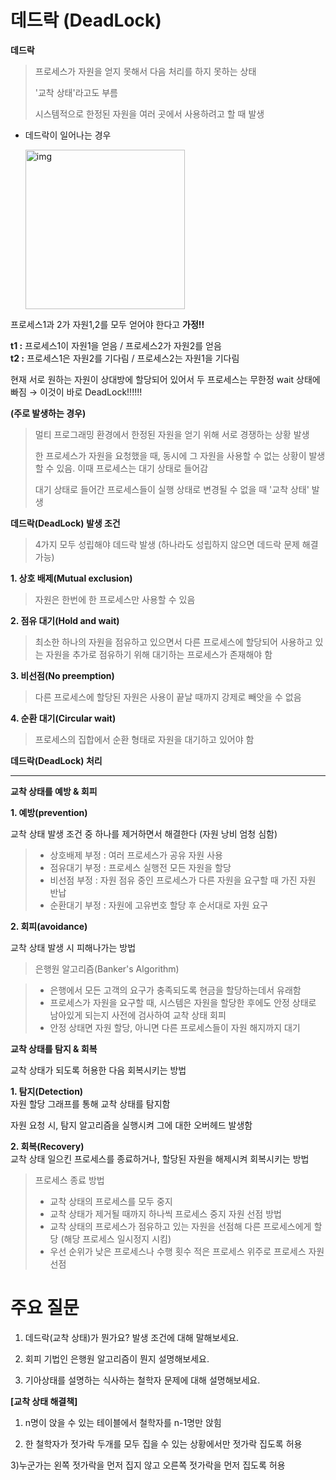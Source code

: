 # 데드락 (DeadLock)

**데드락**
> 프로세스가 자원을 얻지 못해서 다음 처리를 하지 못하는 상태
> 
> '교착 상태'라고도 부름
> 
> 시스템적으로 한정된 자원을 여러 곳에서 사용하려고 할 때 발생


  + 데드락이 일어나는 경우
    
    <img width="255" alt="img" src="https://user-images.githubusercontent.com/95405810/157161064-b433c248-1707-4910-8d34-c4ddb63767e0.PNG">


  프로세스1과 2가 자원1,2를 모두 얻어야 한다고 **가정!!**

  **t1 :** 프로세스1이 자원1을 얻음 / 프로세스2가 자원2를 얻음   
  **t2 :** 프로세스1은 자원2를 기다림 / 프로세스2는 자원1을 기다림

  현재 서로 원하는 자원이 상대방에 할당되어 있어서 두 프로세스는 무한정 wait 상태에 빠짐  → 이것이 바로 DeadLock!!!!!!


**(주로 발생하는 경우)**   
> 멀티 프로그래밍 환경에서 한정된 자원을 얻기 위해 서로 경쟁하는 상황 발생   
> 
> 한 프로세스가 자원을 요청했을 때, 동시에 그 자원을 사용할 수 없는 상황이 발생할 수 있음. 이때 프로세스는 대기 상태로 들어감   
> 
> 대기 상태로 들어간 프로세스들이 실행 상태로 변경될 수 없을 때 '교착 상태' 발생


**데드락(DeadLock) 발생 조건**   
> 4가지 모두 성립해야 데드락 발생 (하나라도 성립하지 않으면 데드락 문제 해결 가능)

**1. 상호 배제(Mutual exclusion)**   
> 자원은 한번에 한 프로세스만 사용할 수 있음

**2. 점유 대기(Hold and wait)**   
> 최소한 하나의 자원을 점유하고 있으면서 다른 프로세스에 할당되어 사용하고 있는 자원을 추가로 점유하기 위해 대기하는 프로세스가 존재해야 함

**3. 비선점(No preemption)**   
> 다른 프로세스에 할당된 자원은 사용이 끝날 때까지 강제로 빼앗을 수 없음

**4. 순환 대기(Circular wait)**   
> 프로세스의 집합에서 순환 형태로 자원을 대기하고 있어야 함



**데드락(DeadLock) 처리**

___
**교착 상태를 예방 & 회피**

**1. 예방(prevention)**

교착 상태 발생 조건 중 하나를 제거하면서 해결한다 (자원 낭비 엄청 심함)

>    + 상호배제 부정 : 여러 프로세스가 공유 자원 사용
>    + 점유대기 부정 : 프로세스 실행전 모든 자원을 할당
>    + 비선점 부정 : 자원 점유 중인 프로세스가 다른 자원을 요구할 때 가진 자원 반납
>    + 순환대기 부정 : 자원에 고유번호 할당 후 순서대로 자원 요구

**2. 회피(avoidance)**

교착 상태 발생 시 피해나가는 방법

> 은행원 알고리즘(Banker's Algorithm)

>   + 은행에서 모든 고객의 요구가 충족되도록 현금을 할당하는데서 유래함
>   + 프로세스가 자원을 요구할 때, 시스템은 자원을 할당한 후에도 안정 상태로 남아있게 되는지 사전에 검사하여 교착 상태 회피
>   + 안정 상태면 자원 할당, 아니면 다른 프로세스들이 자원 해지까지 대기

**교착 상태를 탐지 & 회복**

교착 상태가 되도록 허용한 다음 회복시키는 방법


**1. 탐지(Detection)**   
  자원 할당 그래프를 통해 교착 상태를 탐지함

  자원 요청 시, 탐지 알고리즘을 실행시켜 그에 대한 오버헤드 발생함

**2. 회복(Recovery)**   
  교착 상태 일으킨 프로세스를 종료하거나, 할당된 자원을 해제시켜 회복시키는 방법

  > 프로세스 종료 방법
  >    + 교착 상태의 프로세스를 모두 중지
  >    + 교착 상태가 제거될 때까지 하나씩 프로세스 중지
  > 자원 선점 방법
  >    + 교착 상태의 프로세스가 점유하고 있는 자원을 선점해 다른 프로세스에게 할당 (해당 프로세스 일시정지 시킴)
  >    + 우선 순위가 낮은 프로세스나 수행 횟수 적은 프로세스 위주로 프로세스 자원 선점


# 주요 질문
1) 데드락(교착 상태)가 뭔가요? 발생 조건에 대해 말해보세요.

2) 회피 기법인 은행원 알고리즘이 뭔지 설명해보세요.

3) 기아상태를 설명하는 식사하는 철학자 문제에 대해 설명해보세요.

**[교착 상태 해결책]**

1) n명이 앉을 수 있는 테이블에서 철학자를 n-1명만 앉힘

2) 한 철학자가 젓가락 두개를 모두 집을 수 있는 상황에서만 젓가락 집도록 허용

3)누군가는 왼쪽 젓가락을 먼저 집지 않고 오른쪽 젓가락을 먼저 집도록 허용
